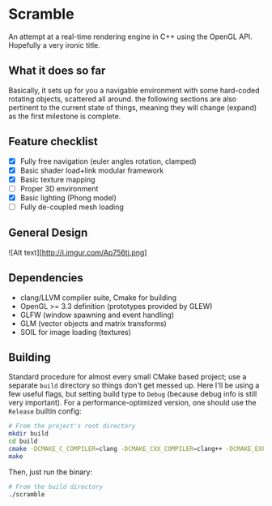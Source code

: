 # Scramble
An attempt at a real-time rendering engine in C++ using the OpenGL API.
Hopefully a very ironic title.

## What it does so far
Basically, it sets up for you a navigable environment with some hard-coded
rotating objects, scattered all around. the following sections are also
pertinent to the current state of things, meaning they will change (expand)
as the first milestone is complete.

## Feature checklist
- [x] Fully free navigation (euler angles rotation, clamped)
- [x] Basic shader load+link modular framework
- [x] Basic texture mapping
- [ ] Proper 3D environment
- [x] Basic lighting (Phong model)
- [ ] Fully de-coupled mesh loading

## General Design
![Alt text][http://i.imgur.com/Ap756tj.png]

## Dependencies
* clang/LLVM compiler suite, Cmake for building
* OpenGL >= 3.3 definition (prototypes provided by GLEW)
* GLFW (window spawning and event handling)
* GLM (vector objects and matrix transforms)
* SOIL for image loading (textures)

## Building
Standard procedure for almost every small CMake based project; use a separate
`build` directory so things don't get messed up. Here I'll be using a few useful
flags, but setting build type to `Debug` (because debug info is still very
important). For a performance-optimized version, one should use the `Release`
builtin config:
```bash
# From the project's root directory
mkdir build
cd build
cmake -DCMAKE_C_COMPILER=clang -DCMAKE_CXX_COMPILER=clang++ -DCMAKE_EXPORT_COMPILE_COMMANDS=on -DCMAKE_BUILD_TYPE=Debug ..
make
```
Then, just run the binary:
```bash
# From the build directory
./scramble
```
